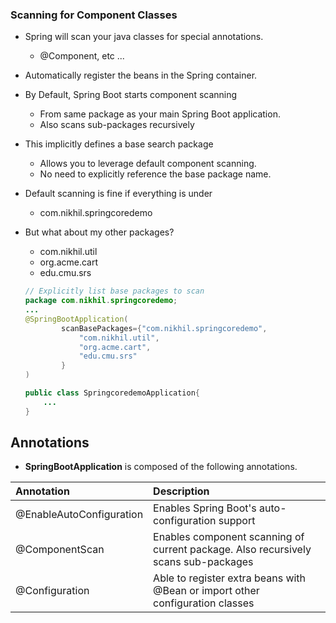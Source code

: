 ### Scanning for Component Classes

* Spring will scan your java classes for special annotations.
    * @Component, etc ...

* Automatically register the beans in the Spring container.

* By Default, Spring Boot starts component scanning
    * From same package as your main Spring Boot application.
    * Also scans sub-packages recursively

* This implicitly defines a base search package
    * Allows you to leverage default component scanning.
    * No need to explicitly reference the base package name.

* Default scanning is fine if everything is under
    * com.nikhil.springcoredemo

* But what about my other packages?
    * com.nikhil.util
    * org.acme.cart
    * edu.cmu.srs
    ```java
    // Explicitly list base packages to scan
    package com.nikhil.springcoredemo;
    ...
    @SpringBootApplication(
            scanBasePackages={"com.nikhil.springcoredemo",
                "com.nikhil.util",
                "org.acme.cart",
                "edu.cmu.srs"
            }
    )

    public class SpringcoredemoApplication{
        ...
    }
    ```



## Annotations

* **SpringBootApplication** is composed of the following annotations.

|**Annotation**|**Description**|
|:-------------|:--------------|
|@EnableAutoConfiguration| Enables Spring Boot's auto-configuration support|
| @ComponentScan | Enables component scanning of current package. Also recursively scans sub-packages|
| @Configuration | Able to register extra beans with @Bean or import other configuration classes|


